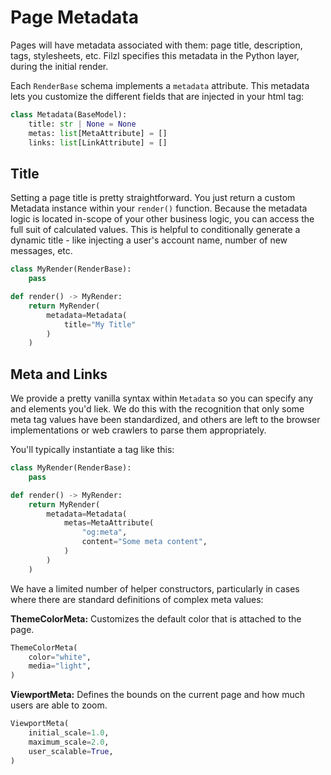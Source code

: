 # Page Metadata

Pages will have metadata associated with them: page title, description, tags, stylesheets, etc. Filzl specifies this metadata in the Python layer, during the initial render.

Each `RenderBase` schema implements a `metadata` attribute. This metadata lets you customize the different fields that are injected in your html <head> tag:

```python
class Metadata(BaseModel):
    title: str | None = None
    metas: list[MetaAttribute] = []
    links: list[LinkAttribute] = []
```

## Title

Setting a page title is pretty straightforward. You just return a custom Metadata instance within your `render()` function. Because the metadata logic is located in-scope of your other business logic, you can access the full suit of calculated values. This is helpful to conditionally generate a dynamic title - like injecting a user's account name, number of new messages, etc.

```python
class MyRender(RenderBase):
    pass

def render() -> MyRender:
    return MyRender(
        metadata=Metadata(
            title="My Title"
        )
    )
```

## Meta and Links

We provide a pretty vanilla syntax within `Metadata` so you can specify any <meta> and <link> elements you'd liek. We do this with the recognition that only some meta tag values have been standardized, and others are left to the browser implementations or web crawlers to parse them appropriately.

You'll typically instantiate a <meta> tag like this:

```python
class MyRender(RenderBase):
    pass

def render() -> MyRender:
    return MyRender(
        metadata=Metadata(
            metas=MetaAttribute(
                "og:meta",
                content="Some meta content",
            )
        )
    )
```

We have a limited number of helper <meta> constructors, particularly in cases where there are standard definitions of complex meta values:

**ThemeColorMeta:** Customizes the default color that is attached to the page.

```python
ThemeColorMeta(
    color="white",
    media="light",
)
```

**ViewportMeta:** Defines the bounds on the current page and how much users are able to zoom.

```python
ViewportMeta(
    initial_scale=1.0,
    maximum_scale=2.0,
    user_scalable=True,
)
```
